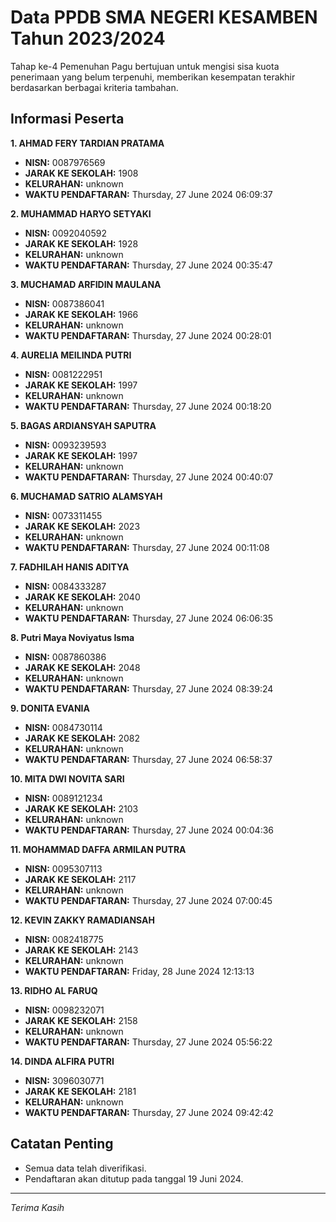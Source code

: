 # Data PPDB SMA NEGERI KESAMBEN Tahun 2023/2024
Tahap ke-4 Pemenuhan Pagu bertujuan untuk mengisi sisa kuota penerimaan yang belum terpenuhi, memberikan kesempatan terakhir berdasarkan berbagai kriteria tambahan.

## Informasi Peserta 
**1. AHMAD FERY TARDIAN PRATAMA**
- **NISN:** 0087976569
- **JARAK KE SEKOLAH:** 1908
- **KELURAHAN:** unknown
- **WAKTU PENDAFTARAN:** Thursday, 27 June 2024 06:09:37

**2. MUHAMMAD HARYO SETYAKI**
- **NISN:** 0092040592
- **JARAK KE SEKOLAH:** 1928
- **KELURAHAN:** unknown
- **WAKTU PENDAFTARAN:** Thursday, 27 June 2024 00:35:47

**3. MUCHAMAD ARFIDIN MAULANA**
- **NISN:** 0087386041
- **JARAK KE SEKOLAH:** 1966
- **KELURAHAN:** unknown
- **WAKTU PENDAFTARAN:** Thursday, 27 June 2024 00:28:01

**4. AURELIA MEILINDA PUTRI**
- **NISN:** 0081222951
- **JARAK KE SEKOLAH:** 1997
- **KELURAHAN:** unknown
- **WAKTU PENDAFTARAN:** Thursday, 27 June 2024 00:18:20

**5. BAGAS ARDIANSYAH SAPUTRA**
- **NISN:** 0093239593
- **JARAK KE SEKOLAH:** 1997
- **KELURAHAN:** unknown
- **WAKTU PENDAFTARAN:** Thursday, 27 June 2024 00:40:07

**6. MUCHAMAD SATRIO ALAMSYAH**
- **NISN:** 0073311455
- **JARAK KE SEKOLAH:** 2023
- **KELURAHAN:** unknown
- **WAKTU PENDAFTARAN:** Thursday, 27 June 2024 00:11:08

**7. FADHILAH HANIS ADITYA**
- **NISN:** 0084333287
- **JARAK KE SEKOLAH:** 2040
- **KELURAHAN:** unknown
- **WAKTU PENDAFTARAN:** Thursday, 27 June 2024 06:06:35

**8. Putri Maya Noviyatus Isma**
- **NISN:** 0087860386
- **JARAK KE SEKOLAH:** 2048
- **KELURAHAN:** unknown
- **WAKTU PENDAFTARAN:** Thursday, 27 June 2024 08:39:24

**9. DONITA EVANIA**
- **NISN:** 0084730114
- **JARAK KE SEKOLAH:** 2082
- **KELURAHAN:** unknown
- **WAKTU PENDAFTARAN:** Thursday, 27 June 2024 06:58:37

**10. MITA DWI NOVITA SARI**
- **NISN:** 0089121234
- **JARAK KE SEKOLAH:** 2103
- **KELURAHAN:** unknown
- **WAKTU PENDAFTARAN:** Thursday, 27 June 2024 00:04:36

**11. MOHAMMAD DAFFA ARMILAN PUTRA**
- **NISN:** 0095307113
- **JARAK KE SEKOLAH:** 2117
- **KELURAHAN:** unknown
- **WAKTU PENDAFTARAN:** Thursday, 27 June 2024 07:00:45

**12. KEVIN ZAKKY RAMADIANSAH**
- **NISN:** 0082418775
- **JARAK KE SEKOLAH:** 2143
- **KELURAHAN:** unknown
- **WAKTU PENDAFTARAN:** Friday, 28 June 2024 12:13:13

**13. RIDHO AL FARUQ**
- **NISN:** 0098232071
- **JARAK KE SEKOLAH:** 2158
- **KELURAHAN:** unknown
- **WAKTU PENDAFTARAN:** Thursday, 27 June 2024 05:56:22

**14. DINDA ALFIRA PUTRI**
- **NISN:** 3096030771
- **JARAK KE SEKOLAH:** 2181
- **KELURAHAN:** unknown
- **WAKTU PENDAFTARAN:** Thursday, 27 June 2024 09:42:42

## Catatan Penting

- Semua data telah diverifikasi.
- Pendaftaran akan ditutup pada tanggal 19 Juni 2024.
---
_Terima Kasih_